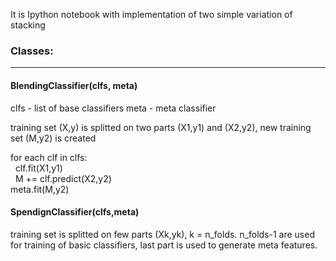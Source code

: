 It is Ipython notebook with implementation of two simple variation of stacking
 
### Classes:
----
#### BlendingClassifier(clfs, meta)

clfs - list of base classifiers
meta - meta classifier
        
training set (X,y) is splitted on two parts (X1,y1) and (X2,y2), new training set (M,y2) is created
        
for each clf in clfs: \
&nbsp; clf.fit(X1,y1) \
&nbsp; M += clf.predict(X2,y2) \
meta.fit(M,y2)

#### SpendignClassifier(clfs,meta)

training set is splitted on few parts (Xk,yk), k = n_folds. n_folds-1 are used for training of basic classifiers, 
last part is used to generate meta features.

